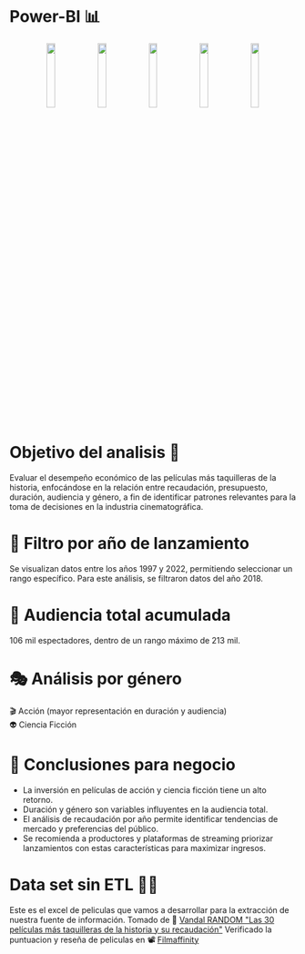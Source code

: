 # Power-BI 📊
<div align="center">
  <img align="center" width="17%" src="https://user-images.githubusercontent.com/96964513/276088382-2ac869c4-7eaa-49c7-8712-10159083a8dc.png">
</a>
  <img align="center" width="17%" src="https://user-images.githubusercontent.com/96964513/276088681-ab1e79cb-c32c-4244-8407-055af724e13c.png">
</a>
  <img align="center" width="17%" src="https://user-images.githubusercontent.com/96964513/276088853-8556794c-8694-4201-b86c-abcab100e189.png">
</a>
  <img align="center" width="17%" src="https://user-images.githubusercontent.com/96964513/276088984-b174cf9e-470b-41e8-b559-75fc2ee07273.png">
</a>
</a>
  <img align="center" width="17%" src="https://user-images.githubusercontent.com/96964513/276089142-84aff5af-a871-4480-bf82-c1d05ecf7fc0.png">
</a>
</div>

# Objetivo del analisis 🚀
Evaluar el desempeño económico de las películas más taquilleras de la historia, enfocándose en la relación entre recaudación, presupuesto, duración, audiencia y género, a fin de identificar patrones relevantes para la toma de decisiones en la industria cinematográfica.

# 📅 Filtro por año de lanzamiento
Se visualizan datos entre los años 1997 y 2022, permitiendo seleccionar un rango específico. Para este análisis, se filtraron datos del año 2018.

# 👥 Audiencia total acumulada
106 mil espectadores, dentro de un rango máximo de 213 mil.

# 🎭 Análisis por género
🎬 Acción (mayor representación en duración y audiencia) <br>
👽 Ciencia Ficción

# 🧠 Conclusiones para negocio
* La inversión en películas de acción y ciencia ficción tiene un alto retorno. 
* Duración y género son variables influyentes en la audiencia total.
* El análisis de recaudación por año permite identificar tendencias de mercado y preferencias del público.
* Se recomienda a productores y plataformas de streaming priorizar lanzamientos con estas características para maximizar ingresos.


# Data set sin ETL 👩‍💻

Este es el excel de peliculas que vamos a desarrollar para la extracción de nuestra fuente de información.
Tomado de 🍿 [Vandal RANDOM "Las 30 películas más taquilleras de la historia y su recaudación"](https://vandal.elespanol.com/reportaje/random-las-30-peliculas-mas-taquilleras-de-la-historia-y-su-recaudacion)
Verificado la puntuacion y reseña de peliculas en 📽 [Filmaffinity](https://www.filmaffinity.com/co/advsearch.php)
